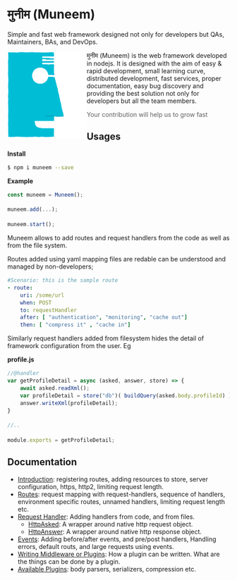 # मुनीम (Muneem)
Simple and fast web framework designed not only for developers but QAs, Maintainers, BAs, and DevOps.

<img align="left" alt="Muneem Logo" src="./static/muneem.png" width="180px" />

मुनीम (Muneem) is the web framework developed in nodejs. It is designed with the aim of easy & rapid development, small learning curve, distributed development, fast services, proper documentation, easy bug discovery and providing the best solution not only for developers but all the team members.

> Your contribution will help us to grow fast


## Usages

**Install**

```bash
$ npm i muneem --save
```



**Example**

```js
const muneem = Muneem();

muneem.add(...);

muneem.start();
```

Muneem allows to add routes and request handlers from the code as well as from the file system. 

Routes added using yaml mapping files are redable can be understood and managed by non-developers;

```yaml
#Scenario: this is the sample route
- route: 
    uri: /some/url
    when: POST
    to: requestHandler
    after: [ "authentication", "monitoring", "cache out"]
    then: [ "compress it" , "cache in"]
```

Similarly request handlers added from filesystem hides the detail of framework configuration from the user. Eg

**profile.js**
```JavaScript
//@handler
var getProfileDetail = async (asked, answer, store) => {
    await asked.readXml();
    var profileDetail = store("db")( buildQuery(asked.body.profileId) );
    answer.writeXml(profileDetail);
}

//..

module.exports = getProfileDetail;
```

## Documentation
* [Introduction](https://github.com/node-muneem/muneem/blob/master/docs/Introduction.md): registering routes, adding resources to store, server configuration, https, http2, limiting request length.
* [Routes](https://github.com/node-muneem/muneem/blob/master/docs/routeMapping.md): request mapping with request-handlers, sequence of handlers, environment specific routes, unnamed handlers, limiting request length etc.
* [Request Handler](https://github.com/node-muneem/muneem/blob/master/docs/Handler.md): Adding handlers from code, and from files.
    * [HttpAsked](https://github.com/node-muneem/muneem/blob/master/docs/HttpAsked.md): A wrapper around native http request object.
    * [HttpAnswer](https://github.com/node-muneem/muneem/blob/master/docs/HttpAnswer.md): A wrapper around native http response object.
* [Events](https://github.com/node-muneem/muneem/blob/master/docs/Events.md): Adding before/after events, and pre/post handlers, Handling errors, default routs, and large requests using events.
* [Writing Middleware or Plugins](https://github.com/node-muneem/muneem/blob/master/docs/Plugins.md): How a plugin can be written. What are the things can be done by a plugin.
* [Available Plugins](https://github.com/node-muneem/muneem/blob/master/docs/AvailablePlugins.md): body parsers, serializers, compression etc.
